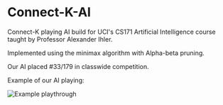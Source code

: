 # Connect-K-AI
Connect-K playing AI build for UCI's CS171 Artificial Intelligence course taught by Professor Alexander Ihler. 

Implemented using the minimax algorithm with Alpha-beta pruning.

Our AI placed #33/179 in classwide competition.

Example of our AI playing:

![Example playthrough](https://media.giphy.com/media/3oKIP84PtPgcUoPBXW/giphy.gif)
